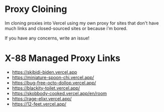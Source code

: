 # Proxy Cloining

Im cloning proxies into Vercel using my own proxy for sites that don't have much links and closed-sourced sites or because i'm bored.

If you have any concerns, write an issue!

# X-88 Managed Proxy Links

- https://skibidi-biden.vercel.app
- https://miniature-spoon-chi.vercel.app/
- https://bug-free-octo-dollop.vercel.app/
- https://blackity-toilet.vercel.app/
- https://skobbody-cooked.vercel.app/en/room
- https://rage-elixr.vercel.app/
- https://12-feet.vercel.app/
